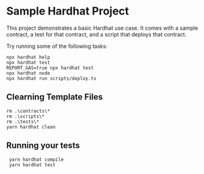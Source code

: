 # Sample Hardhat Project

This project demonstrates a basic Hardhat use case. It comes with a sample contract, a test for that contract, and a script that deploys that contract.

Try running some of the following tasks:

```shell
npx hardhat help
npx hardhat test
REPORT_GAS=true npx hardhat test
npx hardhat node
npx hardhat run scripts/deploy.ts
```

## Clearning Template Files
```
rm .\contracts\*
rm .\scripts\*
rm .\tests\*
yarn hardhat clean
```

## Running your tests
```
 yarn hardhat compile 
 yarn hardhat test 
 ```
